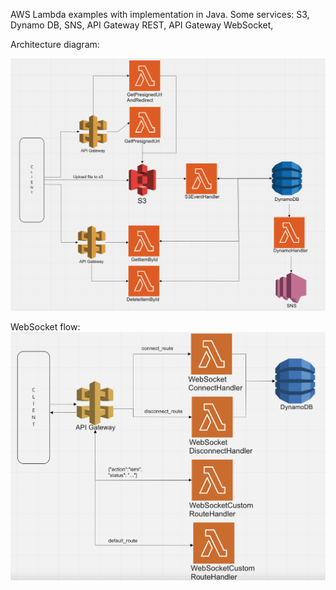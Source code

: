 AWS Lambda examples with implementation in Java. 
Some services:
S3, Dynamo DB, SNS, API Gateway REST, API Gateway WebSocket,


Architecture diagram:

![](Diagram.png)

WebSocket flow:
![](DiagramWebsocket.png)